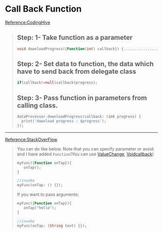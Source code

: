 # Call Back Function

[Reference:CodingHive](https://medium.com/@codinghive.dev/how-to-implement-call-back-function-in-dart-66bdf8c8ca3c)

> ## Step: 1- Take function as a parameter
>
> ```dart
> void downloadProgress({Function(int) callback}) {............................}
> ```
>
> ## Step: 2- Set data to function, the data which have to send back from delegate class
>
> ```dart
> if(callback!=null)callback(progress);
> ```
>
> ## Step: 3- Pass function in parameters from calling class.
>
> ```dart
> dataProcessor.downloadProgress(callback: (int progress) {
>   print('download progress : $progress');
> });
> ```

---

[Reference:StackOverFlow](https://stackoverflow.com/questions/57282672/how-to-create-callback-function-in-dart-flutter)

> You can do like below. Note that you can specify parameter or avoid and I have added `Function`(You can use [ValueChange](https://api.flutter.dev/flutter/foundation/ValueChanged.html), [Voidcallback](https://api.flutter.dev/flutter/dart-ui/VoidCallback.html))
>
> ```dart
> myFunc({Function onTap}){
>    onTap();
> }
> 
> //invoke
> myFunc(onTap: () {});
> ```
>
> If you want to pass arguments:
>
> ```dart
> myFunc({Function onTap}){
>    onTap("hello");
> }
> 
> //invoke
> myFunc(onTap: (String text) {});
> ```